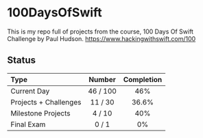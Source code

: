 # 100DaysOfSwift

This is my repo full of projects from the course, 100 Days Of Swift Challenge by Paul Hudson.
https://www.hackingwithswift.com/100

## Status

Type               | Number  | Completion
:---               |  :---:  |   :---:
Current Day           |  46 / 100 | 46%
Projects + Challenges           |  11 / 30 | 36.6%
Milestone Projects |  4 / 10 | 40%
Final Exam         |  0 / 1  | 0%

